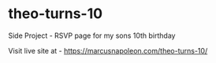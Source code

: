 # theo-turns-10
Side Project - RSVP page for my sons 10th birthday


Visit live site at - https://marcusnapoleon.com/theo-turns-10/
